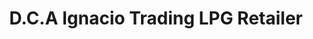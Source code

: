 ---
title: "D.C.A Ignacio Trading LPG Retailer"
url: /gerona/d-c-a-ignacio-trading-lpg-retailer/
shop: gas
---